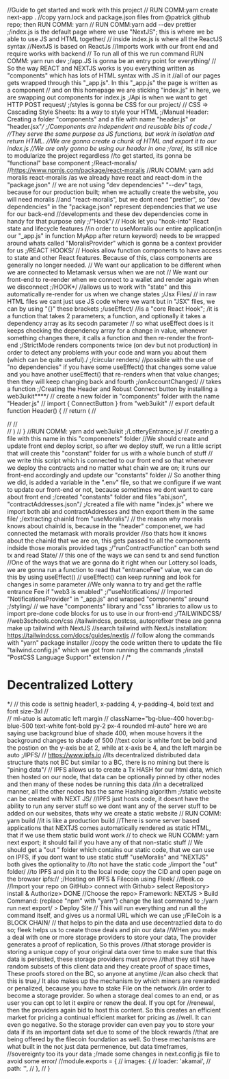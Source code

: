 //Guide to get started and work with this project
// RUN COMM:yarn create next-app .
//copy yarn.lock and package.json files from @patrick github repo; then RUN COMM: yarn
// RUN COMM:yarn add --dev prettier
;/index.js is the default page where we use "NextJS"; this is where we be able to use JS and HTML together/
// inside index.js is where all the ReactJS syntax
//NextJS is based on ReactJs
//Imports work with our front end and require works with backend
// To run all of this we run command RUN COMM: yarn run dev
;/app.JS is gonna be an entry point for everything/
// So the way REACT and NEXTJS works is you everything written as "components" which has lots of HTML syntax with JS in it
//all of our pages gets wrapped through this "_app.js". In this "_app.js" the page is written as a component
// and on this homepage we are sticking "index.js" in here, we are swapping out components for index.js
;/Api is when we want to get HTTP POST request/
;/styles is gonna be CSS for our project/
// CSS  => Cascading Style Sheets: Its a way to style your HTML
;/Manual Header: Creating a folder "components" and a file with name "header.js" or "header.jsx"*/
;/Components are independent and reusable bits of code./
//They serve the same purpose as JS functions, but work in isolation and return HTML.
//We are gonna create a chunk of HTML and export it to our index.js
//We are only gonna be using our header in one ;/are*/, its still nice to modularize the project regardless
//to get started, its gonna be "functional" base component
;/React-moralis/
//https://www.npmjs.com/package/react-moralis
//RUN COMM: yarn add moralis react-moralis     /as we already have react and react-dom in the "package.json"
// we are not using "dev dependencies" "--dev" tags, because for our production built; when we actually create the website, you will need moralis
//and "react-moralis", but we dont need "prettier", so "dev dependencies" in the "package.json" represent dependencies that we use for our back-end
//developments and these dev dependencies come in handy for that purpose only
;/"Hook"/
// Hook let you "hook-into" React state and lifecycle features
//in order to useMorralis our entire application(in our "_app.js" in function MyApp after return keyword) needs to be wrapped around whats called "MoralisProvider" which is gonna be a context provider for us
;/REACT HOOKS/
// Hooks allow function components to have access to state and other React features. Because of this, class components are generally no longer needed.
// We want our application to be different when we are connected to Metamask versus when we are not
// We want our front-end to re-render when we connect to a wallet and render again when we disconnect
;/HOOK*/ //allows us to work with "state" and this automatically re-render for us when we change states
;/Jsx Files/ // in raw HTML files we cant just use JS code where we want but in "JSX" files, we can by using "{}" these brackets
;/useEffect/ //is a "core React Hook";   /it is a function that takes 2 parameters;  a function, and optionally it takes a dependency array as its secodn parameter
// so what useEffect does is it keeps checking the dependency array for a change in value, whenever something changes there, it calls a function and then re-render the front-end
;/StrictMode renders components twice (on dev but not production) in order to detect any problems with your code and warn you about them (which can be quite useful)./
;/circular renders/ //possible with the use of "no dependencies" if you have some useEffect() that changes some value and you have another useEffect() that re-renders when that value changes; then they will keep changing back and fourth
;/onAccountChanged/ // takes a function
;/Creating the Header and Robust Connect button by installing a web3uikit****/
// create a new folder in "components" folder with the name "Header.js"
// import { ConnectButton } from "web3uikit"
// export default function Header() {
//     return (
//         <div>
//             <ConnectButton moralisAuth={false} />
//         </div>
//     )
// }
//RUN COMM: yarn add web3uikit
;/LotteryEntrance.js/ // creating a file with this name in this "componenets" folder
//We should create and update front end deploy script, so after we deploy stuff, we run a little script that will create this "constant" folder for us with a whole bunch of stuff
// we write this script which is connected to our front end so that whenever we deploy the contracts and no matter what chain we are on; it runs our front-end accordingly and update our "constants" folder
// So another thing we did, is added a variable in the ".env" file, so that we configure if we want to update our front-end or not, because sometimes we dont want to care about front end
;/created "constants" folder and files "abi.json", "contractAddresses.json"/
;/created a file with name "index.js" where we import both abi and contractAddresses and then export them in the same file/
;/extracting chainId from "useMoralis"/ // the reason why moralis knows about chainId is, because in the "header" componenet, we had connected the metamask with moralis provider
//so thats how it knows about the chainId that we are on, this gets passed to all the components indside those moralis provided tags
;/"runContractFunction" can both send tx and read State/ // this one of the ways we can send tx and send function
//One of the ways that we are gonna do it right when our Lottery.sol loads, we are gonna run a function to read that "entranceFee" value, we can do this by using useEffect()
// useEffect() can keep running and look for changes in some parameter
//We only wanna to try and get the raffle entrance Fee if "web3 is enabled"
;/"useNotifications/ // Imported "NotificationsProvider" in "_app.js" and wrapped "components" around <NotificationsProvider>
;/styling/ // we have "components" library and "css" libraries to allow us to import pre-done code blocks for us to use in our front-end
;/TAILWINDCSS/ //web3schools.con/css     //tailwindcss, postcss, autoprefixer these are gonna make up tailwind with NextJS
//search tailwind with NextJs installation:     https://tailwindcss.com/docs/guides/nextjs
// follow along the commands with "yarn" package installer
//copy the code written there to update the file "tailwind.config.js" which we got from running the commands
;/install "PostCSS Language Support" extension /
/*  <h1 className="py-4 px-4 font-blog text-3xl">Decentralized Lottery</h1>*/ // this code is settnig header1, x-padding 4, y-padding-4, bold text and font size-3xl
// <div className="ml-auto py-2 px-4">                              // ml-atuo    is automatic left margin
// className="bg-blue-400 hover:bg-blue-500 text-white font-bold py-2 px-4 rounded ml-auto"     here we are saying use background blue of shade 400, when mouse hovers it the background changes to shade of 500
//text color is white font be bold and the postion on the y-axis be at 2, while at x-axis be 4, and the left margin be auto
;/IPFS/ // https://www.ipfs.io
//Its decentralized distributed data structure thats not BC but similar to a BC, there is no mining but there is "pining data"/
// IPFS allows us to create a Tx HASH for our html data, which then hosted on our node, that data can be optionally pinned by other nodes and then many of these nodes be running this data
//in a decetralized manner, all the other nodes has the same Hashing algorithm
;/static website can be created with NEXT JS/
//IPFS just hosts code, it doesnt have the ability to run any server stuff so we dont want any of the server stuff to be added on our websites, thats why we create a static website
// RUN COMM: yarn build         //it is like a production build
//There is some server based applications that NEXTJS comes automatically rendered as static HTML, that if we use them static build wont work
// to check we RUN COMM: yarn next export;      it should fail if you have any of that non-static stuff
// We should get a "out " folder which contains our static code, that we can use on IPFS, if you dont want to use static stuff "useMoralis" and "NEXTJS" both gives the optionality to
//to not have the static code
;/import the "out" folder/ //to IPFS and pin it to the local node; copy the CID and open page on the browser ipfs://<CID>
;/Hosting on IPFS & Filecoin using Fleek/ //fleek.co
//Import your repo on GitHub> connect with Github> select Repository> install & Authorize> DONE
//Choose the repo> Framework: NEXTJS > Build Command: (replace "npm" with "yarn") change the last command to ;/yarn run next export/ > Deploy Site
// This will run everything and run all the command itself, and gives us a normal URL which we can use
;/FileCoin is a BLOCK CHAIN/ // that helps to pin the data and use decentrazlied data to do so; fleek helps us to create those deals and pin our data
//WHen you make a deal with one or more storage providers to store your data, The provider generates a proof of replication, So this proves
//that storage provider is storing a unique copy of your original data over time to make sure that this data is persisted, these storage providers must prove
//that they still have random subsets of this client data and they create proof of space times, These proofs  stored on the BC, so anyone at anytime
//can also check that this is true,/ It also makes up the mechanism by which miners are rewarded or penalized, because you have to stake File on the network
//in order to become a storage provider. So when a storage deal comes to an end, or as user you can opt to let it expire or renew the deal. If you opt for
//renewal, then the providers again bid to host this content. So this creates an efficient market for pricing a continual efficient market for pricing as
//well. It can even go negative. So the storage provider can even pay you to store your data if its an important data set due to some of the block rewards
//that are being offered by the filecoin foundation as well. So these mechanisms are what built in the not just data permenence, but data timeframes,
//sovereignty too its your data
;/made some changes in next.config.js file to avoid some error/
//module.exports = {
//   images: {
//     loader: 'akamai',
//     path: '',
//   },
// }

